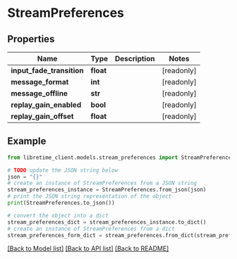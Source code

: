 # StreamPreferences


## Properties

Name | Type | Description | Notes
------------ | ------------- | ------------- | -------------
**input_fade_transition** | **float** |  | [readonly] 
**message_format** | **int** |  | [readonly] 
**message_offline** | **str** |  | [readonly] 
**replay_gain_enabled** | **bool** |  | [readonly] 
**replay_gain_offset** | **float** |  | [readonly] 

## Example

```python
from libretime_client.models.stream_preferences import StreamPreferences

# TODO update the JSON string below
json = "{}"
# create an instance of StreamPreferences from a JSON string
stream_preferences_instance = StreamPreferences.from_json(json)
# print the JSON string representation of the object
print(StreamPreferences.to_json())

# convert the object into a dict
stream_preferences_dict = stream_preferences_instance.to_dict()
# create an instance of StreamPreferences from a dict
stream_preferences_form_dict = stream_preferences.from_dict(stream_preferences_dict)
```
[[Back to Model list]](../README.md#documentation-for-models) [[Back to API list]](../README.md#documentation-for-api-endpoints) [[Back to README]](../README.md)


